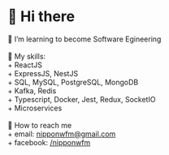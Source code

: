 <h1>👋 Hi there</h1>
👀 I’m learning to become Software Egineering<br><br>
📜 My skills:<br>
+ ReactJS<br>
+ ExpressJS, NestJS<br>
+ SQL, MySQL, PostgreSQL, MongoDB<br>
+ Kafka, Redis<br>
+ Typescript, Docker, Jest, Redux, SocketIO<br>
+ Microservices<br><br>
🌈 How to reach me <br>
+ email: <a href="#">nipponwfm@gmail.com</a><br>
+ facebook: <a href="https://www.facebook.com/nipponwfm">/nipponwfm</a><br>
<!---
nipponwfm/nipponwfm is a ✨ special ✨ repository because its `README.md` (this file) appears on your GitHub profile.
You can click the Preview link to take a look at your changes.
--->
